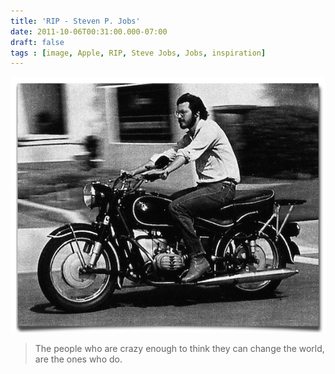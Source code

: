 ```yaml
---
title: 'RIP - Steven P. Jobs'
date: 2011-10-06T00:31:00.000-07:00
draft: false
tags : [image, Apple, RIP, Steve Jobs, Jobs, inspiration]
---
```


![](/assets/RIP-Jobs.jpg)


> The people who are crazy enough to think they can change the world, are the ones who do.